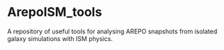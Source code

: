 # ArepoISM_tools
A repository of useful tools for analysing AREPO snapshots from isolated galaxy simulations with ISM physics.
